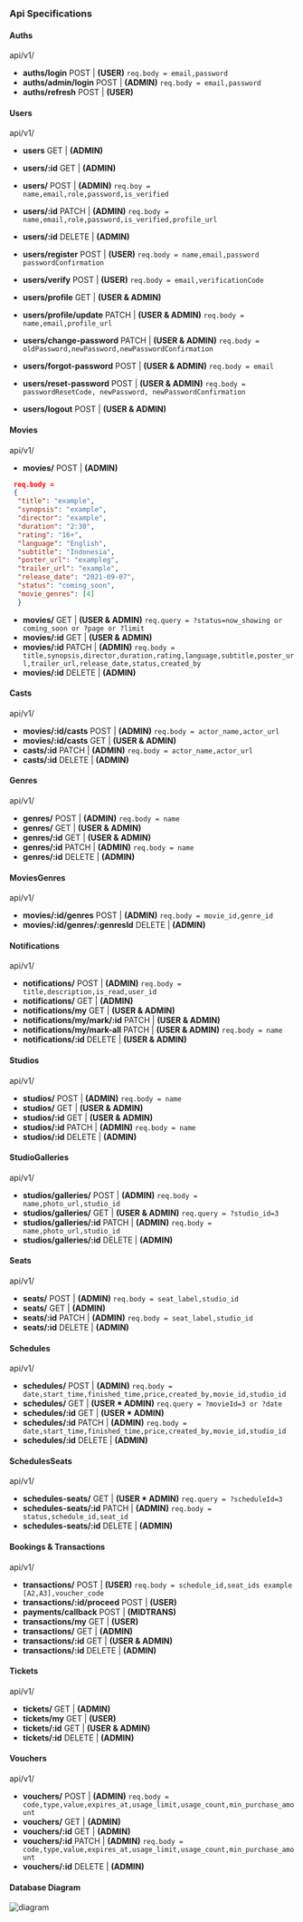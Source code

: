 ### Api Specifications

#### Auths
api/v1/
- **auths/login** POST | **(USER)**
```req.body = email,password```
- **auths/admin/login** POST | **(ADMIN)**
```req.body = email,password```
- **auths/refresh** POST | **(USER)**

#### Users
api/v1/

- **users** GET | **(ADMIN)**
- **users/:id** GET | **(ADMIN)**
- **users/** POST | **(ADMIN)**
 ```req.boy = name,email,role,password,is_verified ```
- **users/:id** PATCH | **(ADMIN)**
 ```req.body = name,email,role,password,is_verified,profile_url```
- **users/:id** DELETE | **(ADMIN)**

- **users/register** POST | **(USER)**
 ```req.body = name,email,password passwordConfirmation```
- **users/verify** POST | **(USER)**
```req.body = email,verificationCode```
- **users/profile** GET | **(USER & ADMIN)**
- **users/profile/update** PATCH | **(USER & ADMIN)**
```req.body = name,email,profile_url```
- **users/change-password** PATCH | **(USER & ADMIN)**
```req.body = oldPassword,newPassword,newPasswordConfirmation```
- **users/forgot-password** POST | **(USER & ADMIN)**
```req.body = email```
- **users/reset-password** POST | **(USER & ADMIN)**
```req.body = passwordResetCode, newPassword, newPasswordConfirmation```
- **users/logout** POST | **(USER & ADMIN)**

#### Movies
api/v1/
- **movies/** POST | **(ADMIN)**
```json
 req.body =
 {
  "title": "example",
  "synopsis": "example",
  "director": "example",
  "duration": "2:30",
  "rating": "16+",
  "language": "English",
  "subtitle": "Indonesia",
  "poster_url": "exampleg",
  "trailer_url": "example",
  "release_date": "2021-09-07",
  "status": "coming_soon",
  "movie_genres": [4]
  }
  ```
- **movies/** GET | **(USER & ADMIN)**
 ```req.query = ?status=now_showing or coming_soon or ?page or ?limit```
- **movies/:id** GET | **(USER & ADMIN)**
- **movies/:id** PATCH | **(ADMIN)**
 ```req.body = title,synopsis,director,duration,rating,language,subtitle,poster_url,trailer_url,release_date,status,created_by```
- **movies/:id** DELETE | **(ADMIN)**

#### Casts
api/v1/
- **movies/:id/casts** POST | **(ADMIN)**
 ```req.body = actor_name,actor_url```
- **movies/:id/casts** GET | **(USER & ADMIN)**
- **casts/:id** PATCH | **(ADMIN)**
 ```req.body = actor_name,actor_url```
- **casts/:id** DELETE | **(ADMIN)**

#### Genres
api/v1/
- **genres/** POST | **(ADMIN)**
 ```req.body = name```
- **genres/** GET | **(USER & ADMIN)**
- **genres/:id** GET | **(USER & ADMIN)**
- **genres/:id** PATCH | **(ADMIN)**
 ```req.body = name```
- **genres/:id** DELETE | **(ADMIN)**

#### MoviesGenres
api/v1/
- **movies/:id/genres** POST | **(ADMIN)**
 ```req.body = movie_id,genre_id```
- **movies/:id/genres/:genresId** DELETE | **(ADMIN)**

#### Notifications
api/v1/
- **notifications/** POST | **(ADMIN)**
 ```req.body = title,description,is_read,user_id```
- **notifications/** GET | **(ADMIN)**
- **notifications/my** GET | **(USER & ADMIN)**
- **notifications/my/mark/:id** PATCH | **(USER & ADMIN)**
- **notifications/my/mark-all** PATCH | **(USER & ADMIN)**
 ```req.body = name```
- **notifications/:id** DELETE | **(USER & ADMIN)**



#### Studios
api/v1/
- **studios/** POST | **(ADMIN)**
 ```req.body = name```
- **studios/** GET | **(USER & ADMIN)**
- **studios/:id** GET | **(USER & ADMIN)**
- **studios/:id** PATCH | **(ADMIN)**
 ```req.body = name```
- **studios/:id** DELETE | **(ADMIN)**

#### StudioGalleries
api/v1/
- **studios/galleries/** POST | **(ADMIN)**
 ```req.body = name,photo_url,studio_id```
- **studios/galleries/** GET | **(USER & ADMIN)**
 ```req.query = ?studio_id=3```
- **studios/galleries/:id** PATCH | **(ADMIN)**
 ```req.body = name,photo_url,studio_id```
- **studios/galleries/:id** DELETE | **(ADMIN)**

#### Seats
api/v1/
- **seats/** POST | **(ADMIN)**
 ```req.body = seat_label,studio_id```
- **seats/** GET | **(ADMIN)**
- **seats/:id** PATCH | **(ADMIN)**
 ```req.body = seat_label,studio_id```
- **seats/:id** DELETE | **(ADMIN)**

#### Schedules
api/v1/
- **schedules/** POST | **(ADMIN)**
 ```req.body = date,start_time,finished_time,price,created_by,movie_id,studio_id```
- **schedules/** GET | **(USER * ADMIN)**
 ```req.query = ?movieId=3 or ?date```
- **schedules/:id** GET | **(USER * ADMIN)**
- **schedules/:id** PATCH | **(ADMIN)**
 ```req.body = date,start_time,finished_time,price,created_by,movie_id,studio_id```
- **schedules/:id** DELETE | **(ADMIN)**

#### SchedulesSeats
api/v1/
- **schedules-seats/** GET | **(USER * ADMIN)**
 ```req.query = ?scheduleId=3```
- **schedules-seats/:id** PATCH | **(ADMIN)**
 ```req.body = status,schedule_id,seat_id```
- **schedules-seats/:id** DELETE | **(ADMIN)**

#### Bookings & Transactions
api/v1/
- **transactions/** POST | **(USER)**
 ```req.body = schedule_id,seat_ids example [A2,A3],voucher_code```
- **transactions/:id/proceed** POST | **(USER)**
- **payments/callback** POST | **(MIDTRANS)**
- **transactions/my** GET | **(USER)**
- **transactions/** GET | **(ADMIN)**
- **transactions/:id** GET | **(USER & ADMIN)**
- **transactions/:id** DELETE | **(ADMIN)**

#### Tickets
api/v1/
- **tickets/** GET | **(ADMIN)**
- **tickets/my** GET | **(USER)**
- **tickets/:id** GET | **(USER & ADMIN)**
- **tickets/:id** DELETE | **(ADMIN)**

#### Vouchers
api/v1/
- **vouchers/** POST | **(ADMIN)**
 ```req.body = code,type,value,expires_at,usage_limit,usage_count,min_purchase_amount```
- **vouchers/** GET | **(ADMIN)**
- **vouchers/:id** GET | **(ADMIN)**
- **vouchers/:id** PATCH | **(ADMIN)**
 ```req.body = code,type,value,expires_at,usage_limit,usage_count,min_purchase_amount```
- **vouchers/:id** DELETE | **(ADMIN)**

#### Database Diagram
![diagram](./public/img/cinema-booking.png)